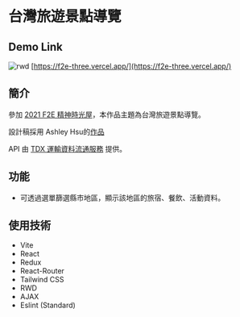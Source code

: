 # 台灣旅遊景點導覽

## Demo Link
![rwd](https://cleanshot-cloud-fra.s3.eu-central-1.amazonaws.com/media/32054/2Ck2OEKxHlBl2AvNwptZZezDFX6bXZlhz2adJcCL.jpeg?X-Amz-Content-Sha256=UNSIGNED-PAYLOAD&X-Amz-Security-Token=IQoJb3JpZ2luX2VjEOP%2F%2F%2F%2F%2F%2F%2F%2F%2F%2FwEaDGV1LWNlbnRyYWwtMSJIMEYCIQCTOOaiie1EWWoTU%2Bi7Rk6vhfEMjGonZtiU89ayrUUPHQIhALG9WtCmYYWpOFojCq5VzENei3U%2F35AHC9bk6%2BSeiaDHKqECCD0QABoMOTE5NTE0NDkxNjc0Igw3N5iwsxo4o7tzZsAq%2FgFTmhSHT%2FUJbDfVQUtrg3ER8%2BN39Nkb%2BFPdBBcICfZ0rM2Ej%2FKvKXEyyDyGf01ZFkz8Gt%2Bf3Bdw%2BxGg5OiVAYNhBUFiM34zFVueSHQRrPMnIZYVYUT0ezraZnlWV5vMSPIOM48RQU34hJ1e8OkDHEpeoZcT52IsvrjDxHxHBOFi204QQOazlRV5LxQdL6wm%2FXR57IZE3lnfXYyJR2%2FOIKSPeCJfSATGK%2FBu%2FsBtjBZrVSQVvpZQu6C9ryfSXUcqo6y67ZOOoWkLAyrnaNXFA1JMemXFziLybfdWPltyuYILHtF5tAcqdF6SQhA8WnxJZja13RVn3gVw3OxZQkXJGjCOi8yQBjqZAeMUpIIld7tRc%2BMKp3F43q7EhtXDqgV11mtVzctdyq3C93ERaIGhAoYGf4GH06vOMoCPenwH%2FNC6P3K0XP1ms6N0aUL9EP83JEBnVD%2F0%2Bj60IDwpfCaQl26qE%2Fql8WpKKlqQDiugDGvAIQ9rZVco7BRrIm%2BuDUJ3%2FWpS262brBoaBuFEu9REt4UiXDBwxT%2B1zXbNYsZi7fPYeA%3D%3D&X-Amz-Algorithm=AWS4-HMAC-SHA256&X-Amz-Credential=ASIA5MF2VVMNI2V6FK3W%2F20220221%2Feu-central-1%2Fs3%2Faws4_request&X-Amz-Date=20220221T035837Z&X-Amz-SignedHeaders=host&X-Amz-Expires=300&X-Amz-Signature=760cd18c016bd1c8cc727e4addd3ef42acf736fb3a6d73821bdaf300f79fae85)
[https://f2e-three.vercel.app/](https://f2e-three.vercel.app/)

## 簡介
參加 [2021 F2E 精神時光屋](https://2021.thef2e.com/)，本作品主題為台灣旅遊景點導覽。

設計稿採用 Ashley Hsu的[作品](https://2021.thef2e.com/users/6296432819610583765/)

API 由 [TDX 運輸資料流通服務](https://tdx.transportdata.tw/api-service/swagger) 提供。

## 功能

* 可透過選單篩選縣市地區，顯示該地區的旅宿、餐飲、活動資料。

## 使用技術

* Vite
* React
* Redux
* React-Router
* Tailwind CSS
* RWD
* AJAX
* Eslint (Standard)

